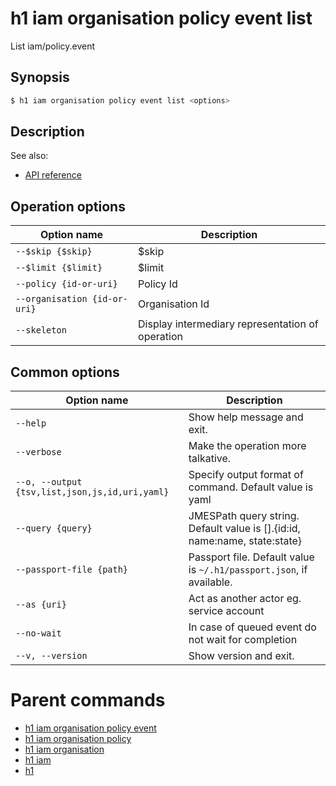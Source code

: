 
# h1 iam organisation policy event list

List iam/policy.event

## Synopsis

```bash
$ h1 iam organisation policy event list <options>
```

## Description

See also:

* [API reference](https://api.hyperone.com/v2/docs#operation/iam_organisation_policy_event_list)

## Operation options

| Option name                      | Description                                      |
| -------------------------------- | ------------------------------------------------ |
| ```--$skip {$skip}```            | $skip                                            |
| ```--$limit {$limit}```          | $limit                                           |
| ```--policy {id-or-uri}```       | Policy Id                                        |
| ```--organisation {id-or-uri}``` | Organisation Id                                  |
| ```--skeleton```                 | Display intermediary representation of operation |

## Common options

| Option name                                        | Description                                                                   |
| -------------------------------------------------- | ----------------------------------------------------------------------------- |
| ```--help```                                       | Show help message and exit.                                                   |
| ```--verbose```                                    | Make the operation more talkative.                                            |
| ```--o, --output {tsv,list,json,js,id,uri,yaml}``` | Specify output format of command. Default value is yaml                       |
| ```--query {query}```                              | JMESPath query string. Default value is [].\{id:id, name:name, state:state\}  |
| ```--passport-file {path}```                       | Passport file. Default value is ```~/.h1/passport.json```, if available.      |
| ```--as {uri}```                                   | Act as another actor eg. service account                                      |
| ```--no-wait```                                    | In case of queued event do not wait for completion                            |
| ```--v, --version```                               | Show version and exit.                                                        |

# Parent commands

* [h1 iam organisation policy event](./../README.md)
* [h1 iam organisation policy](./../../README.md)
* [h1 iam organisation](./../../../README.md)
* [h1 iam](./../../../../README.md)
* [h1](./../../../../../README.md)

